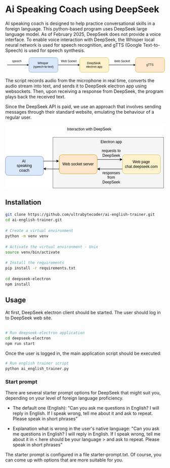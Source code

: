 # Ai Speaking Coach using DeepSeek

AI speaking coach is designed to help practice conversational skills in a foreign language. This python-based program uses DeepSeek large language model. As of February 2025, DeepSeek does not provide a voice interface. To enable voice interaction with DeepSeek, the Whisper local neural network is used for speech recognition, and gTTS (Google Text-to-Speech) is used for speech synthesis.

![Diagram](./docs/diag1.png)

The script records audio from the microphone in real time, converts the audio stream into text, and sends it to DeepSeek electron app using websockets. Then, upon receiving a response from DeepSeek, the program plays back the received text.

Since the DeepSeek API is paid, we use an approach that involves sending messages through their standard website, emulating the behaviour of a regular user.

![Diagram](./docs/electron-wrapper.png)



## Installation

```bash
git clone https://github.com/ultrabytecoder/ai-english-trainer.git
cd ai-english-trainer.git

# Create a virtual environment
python -m venv venv

# Activate the virtual environment - Unix
source venv/bin/activate

# Install the requirements
pip install -r requirements.txt

cd deepseek-electron
npm install

```

## Usage

At first, DeepSeek electron client should be started. The user should log in to DeepSeek web site.
```bash

# Run deepseek-electron application
cd deepseek-electron
npm run start
```

Once the user is logged in, the main application script should be executed:

```bash
# Run english trainer script
python ai_english_trainer.py
```

### Start prompt

There are several starter prompt options for DeepSeek that might suit you, depending on your level of foreign language proficiency.

* The default one (English): "Can you ask me questions in English? I will reply in English. If I speak wrong, tell me about it and ask to repeat. Please speak in short phrases"

* Explanation what is wrong in the user's native language: "Can you ask me questions in English? I will reply in English. If I speak wrong, tell me about it in < here should be your language > and ask to repeat. Please speak in short phrases"

The starter prompt is configured in a file starter-prompt.txt. Of course, you can come up with options that are more suitable for you.


